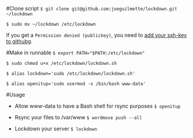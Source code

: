 #Clone script
`$ git clone git@github.com:joeguilmette/lockdown.git ~/lockdown`

`$ sudo mv ~/lockdown /etc/lockdown`

If you get a `Permission denied (publickey)`, you need to [add your ssh-key to githubg](https://github.com/settings/ssh).

#Make in runnable
`$ export PATH="$PATH:/etc/lockdown"`

`$ sudo chmod u+x /etc/lockdown/lockdown.sh`

`$ alias lockdown='sudo /etc/lockdown/lockdown.sh'`

`$ alias openitup='sudo usermod -s /bin/bash www-data'`

#Usage

- Allow www-data to have a Bash shell for rsync purposes
`$ openitup`

- Rsync your files to /var/www
`$ wordmove push --all`

- Lockdown your server
`$ lockdown`
